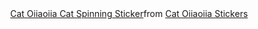 <div style="text-align:center;">
  <div class="tenor-gif-embed" data-postid="7952242942163821023" data-share-method="host" data-aspect-ratio="1" data-width="100%"><a href="https://tenor.com/view/cat-oiiaoiia-cat-cat-spinning-gif-7952242942163821023">Cat Oiiaoiia Cat Spinning Sticker</a>from <a href="https://tenor.com/search/cat+oiiaoiia-stickers">Cat Oiiaoiia Stickers</a></div> <script type="text/javascript" async src="https://tenor.com/embed.js"></script>
</div>

